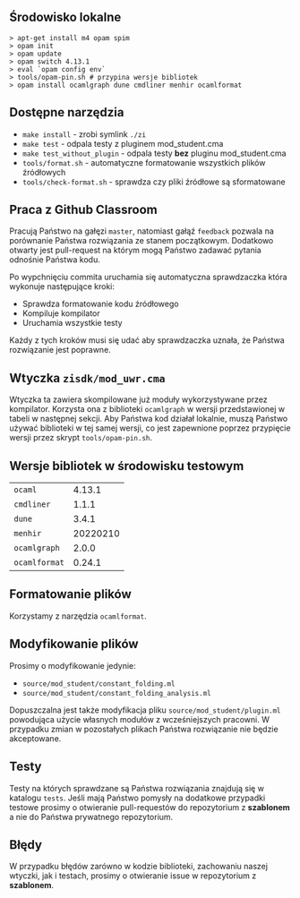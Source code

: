 ## Środowisko lokalne
```
> apt-get install m4 opam spim
> opam init
> opam update
> opam switch 4.13.1
> eval `opam config env`
> tools/opam-pin.sh # przypina wersje bibliotek
> opam install ocamlgraph dune cmdliner menhir ocamlformat
```

## Dostępne narzędzia
- `make install` -  zrobi symlink `./zi`
- `make test`    -  odpala testy z pluginem mod_student.cma
- `make test_without_plugin` - odpala testy __bez__ pluginu mod_student.cma
- `tools/format.sh` - automatyczne formatowanie wszystkich plików źródłowych
- `tools/check-format.sh` - sprawdza czy pliki źródłowe są sformatowane

## Praca z Github Classroom
Pracują Państwo na gałęzi `master`, natomiast gałąź `feedback` pozwala na porównanie Państwa rozwiązania ze stanem początkowym. Dodatkowo otwarty jest pull-request na którym mogą Państwo zadawać pytania odnośnie Państwa kodu.

Po wypchnięciu commita uruchamia się automatyczna sprawdzaczka która wykonuje następujące kroki:

- Sprawdza formatowanie kodu źródłowego
- Kompiluje kompilator
- Uruchamia wszystkie testy

Każdy z tych kroków musi się udać aby sprawdzaczka uznała, że Państwa rozwiązanie jest poprawne.

## Wtyczka `zisdk/mod_uwr.cma`
Wtyczka ta zawiera skompilowane już moduły wykorzystywane przez kompilator.
Korzysta ona z biblioteki `ocamlgraph` w wersji przedstawionej w tabeli w następnej sekcji.
Aby Państwa kod działał lokalnie, muszą Państwo używać biblioteki w tej samej wersji, co jest zapewnione poprzez przypięcie wersji przez skrypt `tools/opam-pin.sh`.

## Wersje bibliotek w środowisku testowym 
|               |     |
| ---           | --- 
| `ocaml`       | 4.13.1 
| `cmdliner`    | 1.1.1
| `dune`        | 3.4.1
| `menhir`      | 20220210
| `ocamlgraph`  | 2.0.0
| `ocamlformat` | 0.24.1

## Formatowanie plików
Korzystamy z narzędzia `ocamlformat`.

## Modyfikowanie plików
Prosimy o modyfikowanie jedynie:

- `source/mod_student/constant_folding.ml`
- `source/mod_student/constant_folding_analysis.ml`

Dopuszczalna jest także modyfikacja pliku
`source/mod_student/plugin.ml` powodująca użycie własnych modułów z
wcześniejszych pracowni.  W przypadku zmian w pozostałych plikach
Państwa rozwiązanie nie będzie akceptowane.

## Testy
Testy na których sprawdzane są Państwa rozwiązania znajdują się w katalogu `tests`. Jeśli mają Państwo pomysły na dodatkowe przypadki testowe prosimy o otwieranie pull-requestów do repozytorium z __szablonem__ a nie do Państwa prywatnego repozytorium.

## Błędy
W przypadku błędów zarówno w kodzie biblioteki, zachowaniu naszej wtyczki, jak i testach, prosimy o otwieranie issue w repozytorium z __szablonem__.
